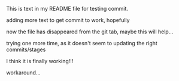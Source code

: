 This is text in my README file for testing commit.

adding more text to get commit to work, hopefully

now the file has disappeared from the git tab, maybe this will help...

trying one more time, as it doesn't seem to updating the right commits/stages

I think it is finally working!!!

workaround...